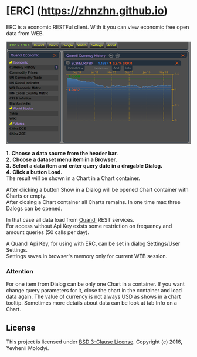 # [ERC] (https://zhnzhn.github.io)
ERC is a economic RESTFul client.
With it you can view economic free open data from WEB.

![alt text](screenshots/currency.png?raw=true "Currency History")

**1.** **Choose a data source from the header bar.**  
**2.** **Choose a dataset menu item in a Browser.**   
**3.** **Select a data item and enter query date in a dragable Dialog.**   
**4.** **Click a button Load.**   
The result will be shown in a Chart in a Chart container.  

After clicking a button Show in a Dialog will be opened Chart container with Charts or empty.   
After closing a Chart container all Charts remains. In one time max three Dalogs can be opened.

In that case all data load from [Quandl](https://www.quandl.com) REST services.   
For access without Api Key exists some restriction on frequency and amount queries (50 calls per day).

A Quandl Api Key, for using with ERC, can be set in dialog Settings/User Settings.  
Settings saves in browser's memory only for current WEB session.

### Attention
For one item from Dialog can be only one Chart in a container. 
If you want change query parameters for it, close the chart in the container and load data again.
The value of currency is not always USD as shows in a chart tooltip.
Sometimes more details about data can be look at tab Info on a Chart.

## License
This project is licensed under [BSD 3-Clause License](http://opensource.org/licenses/BSD-3-Clause). Copyright (c) 2016, Yevhenii Molodyi.





